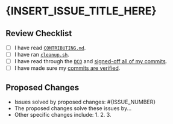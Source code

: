 # {INSERT_ISSUE_TITLE_HERE}

## Review Checklist

- [ ] I have read [`CONTRIBUTING.md`](CONTRIBUTING.md).
- [ ] I have ran [`cleanup.sh`](../cleanup.sh).
- [ ] I have read through the [`DCO`](DCO) and [signed-off all of my commits](https://wiki.linuxfoundation.org/dco#background).
- [ ] I have made sure my [commits are verified](https://docs.github.com/en/authentication/managing-commit-signature-verification/about-commit-signature-verification).

## Proposed Changes

- Issues solved by proposed changes: #{ISSUE_NUMBER}
- The proposed changes solve these issues by...
- Other specific changes include:
    1.
    2.
    3.
